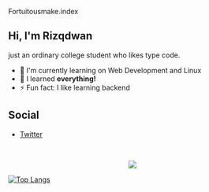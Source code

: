 Fortuitousmake.index

## Hi, I'm Rizqdwan 

just an ordinary college student who likes type code.
- 🔭 I'm currently learning on Web Development and Linux
- 🌱 I learned **everything!**
- ⚡ Fun fact: I like learning backend

## Social

- [Twitter](https://twitter.com/Fortuitousmake)

<br>

<p align="center">
<img src="https://github-readme-stats-eight-theta.vercel.app/api/top-langs/?username=Rizqdwan&theme=monokai&column=7&no-frame=true"/>
</p>

[![Top Langs](https://github-readme-stats.vercel.app/api/top-langs/?username=Rizqdwan&layout=compact&theme=radical)](https://github.com/Rizqdwan/github-readme-stats)

<!--
**Rizqdwan/Rizqdwan** is a ✨ _special_ ✨ repository because its `README.md` (this file) appears on your GitHub profile.

Here are some ideas to get you started:

- 🔭 I’m currently working on ...
- 🌱 I’m currently learning ...
- 👯 I’m looking to collaborate on ...
- 🤔 I’m looking for help with ...
- 💬 Ask me about ...
- 📫 How to reach me: ...
- 😄 Pronouns: ...
- ⚡ Fun fact: ...
-->
